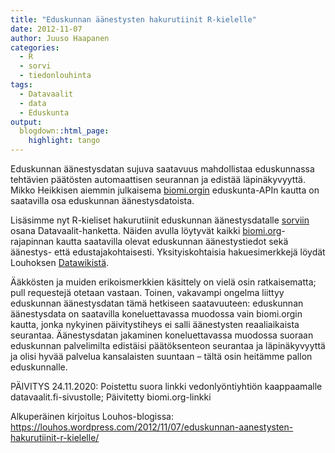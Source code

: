 ```yaml
---
title: "Eduskunnan äänestysten hakurutiinit R-kielelle"
date: 2012-11-07
author: Juuso Haapanen
categories:
  - R
  - sorvi
  - tiedonlouhinta
tags:
  - Datavaalit
  - data
  - Eduskunta
output:
  blogdown::html_page:
    highlight: tango
---
```


Eduskunnan äänestysdatan sujuva saatavuus mahdollistaa eduskunnassa tehtävien päätösten automaattisen seurannan ja edistää läpinäkyvyyttä. Mikko Heikkisen aiemmin julkaisema [biomi.orgin](https://www.biomi.org/web/eduskunnan_aanestykset/) eduskunta-APIn kautta on saatavilla osa eduskunnan äänestysdatoista.

Lisäsimme nyt R-kieliset hakurutiinit eduskunnan äänestysdatalle [sorviin](http://louhos.github.com/sorvi) osana Datavaalit-hanketta. Näiden avulla löytyvät kaikki [biomi.org](https://www.biomi.org/web/eduskunnan_aanestykset/)-rajapinnan kautta saatavilla olevat eduskunnan äänestystiedot sekä äänestys- että edustajakohtaisesti. Yksityiskohtaisia hakuesimerkkejä löydät Louhoksen [Datawikistä](https://github.com/louhos/sorvi/wiki/Eduskunta).

Ääkkösten ja muiden erikoismerkkien käsittely on vielä osin ratkaisematta; pull requestejä otetaan vastaan. Toinen, vakavampi ongelma liittyy eduskunnan äänestysdatan tämä hetkiseen saatavuuteen: eduskunnan äänestysdata on saatavilla koneluettavassa muodossa vain biomi.orgin kautta, jonka nykyinen päivitystiheys ei salli äänestysten reaaliaikaista seurantaa. Äänestysdatan jakaminen koneluettavassa muodossa suoraan eduskunnan palvelimilta edistäisi päätöksenteon seurantaa ja läpinäkyvyyttä ja olisi hyvää palvelua kansalaisten suuntaan – tältä osin heitämme pallon eduskunnalle.

PÄIVITYS 24.11.2020: Poistettu suora linkki vedonlyöntiyhtiön kaappaamalle datavaalit.fi-sivustolle; Päivitetty biomi.org-linkki

Alkuperäinen kirjoitus Louhos-blogissa: https://louhos.wordpress.com/2012/11/07/eduskunnan-aanestysten-hakurutiinit-r-kielelle/